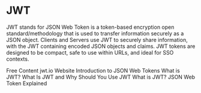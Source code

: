 # JWT

JWT stands for JSON Web Token is a token-based encryption open standard/methodology that is used to transfer information securely as a JSON object. Clients and Servers use JWT to securely share information, with the JWT containing encoded JSON objects and claims. JWT tokens are designed to be compact, safe to use within URLs, and ideal for SSO contexts.

<ResourceGroupTitle>Free Content</ResourceGroupTitle>
<BadgeLink colorScheme='blue' badgeText='Official Website' href='https://jwt.io/'>jwt.io Website</BadgeLink>
<BadgeLink colorScheme='yellow' badgeText='Read' href='https://jwt.io/introduction'>Introduction to JSON Web Tokens</BadgeLink>
<BadgeLink colorScheme='yellow' badgeText='Read' href='https://www.akana.com/blog/what-is-jwt'>What is JWT?</BadgeLink>
<BadgeLink badgeText='Watch' href='https://www.youtube.com/watch?v=7Q17ubqLfaM'>What Is JWT and Why Should You Use JWT</BadgeLink>
<BadgeLink badgeText='Watch' href='https://www.youtube.com/watch?v=926mknSW9Lo'>What is JWT? JSON Web Token Explained</BadgeLink>

